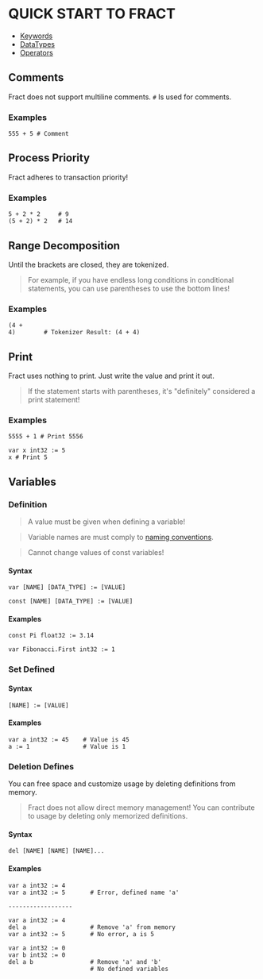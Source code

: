 # QUICK START TO FRACT

+ [Keywords](https://github.com/fract-lang/fract/blob/main/docs/Fract/keywords.md)
+ [DataTypes](https://github.com/fract-lang/fract/blob/main/docs/Fract/data_types.md)
+ [Operators](https://github.com/fract-lang/fract/blob/main/docs/Fract/operators.md)

## Comments
Fract does not support multiline comments. ``#`` Is used for comments.
### Examples
```
555 + 5 # Comment
```

## Process Priority
Fract adheres to transaction priority!
### Examples
```
5 + 2 * 2     # 9
(5 + 2) * 2   # 14
```

## Range Decomposition
Until the brackets are closed, they are tokenized.

> For example, if you have endless long conditions in conditional statements, you can use parentheses to use the bottom lines!

### Examples
```
(4 +
4)        # Tokenizer Result: (4 + 4)
```

## Print
Fract uses nothing to print. Just write the value and print it out.

> If the statement starts with parentheses, it's "definitely" considered a print statement!

### Examples
```
5555 + 1 # Print 5556
```

```
var x int32 := 5
x # Print 5
```

## Variables
### Definition

> A value must be given when defining a variable!

> Variable names are must comply to [naming conventions](https://github.com/fract-lang/fract/blob/main/docs/Fract/naming_conventions.md).

> Cannot change values of const variables!

#### Syntax
```
var [NAME] [DATA_TYPE] := [VALUE]
```
```
const [NAME] [DATA_TYPE] := [VALUE]
```
#### Examples
```
const Pi float32 := 3.14
```
```
var Fibonacci.First int32 := 1
```

### Set Defined
#### Syntax
```
[NAME] := [VALUE]
```
#### Examples
```
var a int32 := 45    # Value is 45
a := 1               # Value is 1
```

### Deletion Defines
You can free space and customize usage by deleting definitions from memory.

> Fract does not allow direct memory management! You can contribute to usage by deleting only memorized definitions.

#### Syntax
```
del [NAME] [NAME] [NAME]...
```
#### Examples
```
var a int32 := 4
var a int32 := 5       # Error, defined name 'a'

------------------

var a int32 := 4
del a                  # Remove 'a' from memory
var a int32 := 5       # No error, a is 5
```
```
var a int32 := 0
var b int32 := 0
del a b                # Remove 'a' and 'b'
                       # No defined variables
```
